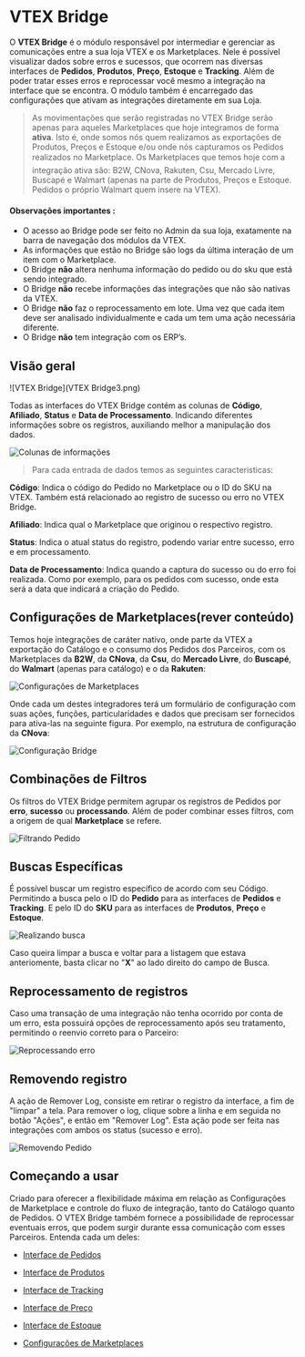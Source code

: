 #  VTEX Bridge
O **VTEX Bridge** é o módulo responsável por intermediar e gerenciar as comunicações entre a sua loja VTEX e os Marketplaces. Nele é possível visualizar dados sobre erros e sucessos, que ocorrem nas diversas interfaces de **Pedidos**, **Produtos**, **Preço**, **Estoque** e **Tracking**. Além de poder tratar esses erros e reprocessar você mesmo a integração na interface que se encontra.
O módulo também é encarregado das configurações que ativam as integrações diretamente em sua Loja.

>As movimentações que serão registradas no VTEX Bridge serão apenas para aqueles Marketplaces que hoje integramos de forma **ativa**. Isto é, onde somos nós quem realizamos as exportações de Produtos, Preços e Estoque e/ou onde nós capturamos os Pedidos realizados no Marketplace. Os Marketplaces que temos hoje com a integração ativa são: B2W, CNova, Rakuten, Csu, Mercado Livre, Buscapé e Walmart (apenas na parte de Produtos, Preços e Estoque. Pedidos o próprio Walmart quem insere na VTEX).


#### Observações importantes :
- O acesso ao Bridge pode ser feito no Admin da sua loja, exatamente na barra de navegação dos módulos da VTEX.
- As informações que estão no Bridge são logs da última interação de um item com o Marketplace.
- O Bridge **não** altera nenhuma informação do pedido ou do sku que está sendo integrado.
- O Bridge **não** recebe informações das integrações que não são nativas da VTEX.
- O Bridge **não** faz o reprocessamento em lote. Uma vez que cada item deve ser analisado individualmente e cada um tem uma ação necessária diferente.
- O Bridge **não** tem integração com os ERP’s.




## Visão geral

![VTEX Bridge](VTEX Bridge3.png)

Todas as interfaces do VTEX Bridge contém as colunas de **Código**, **Afiliado**, **Status** e **Data de Processamento**. Indicando diferentes informações sobre os registros, auxiliando melhor a manipulação dos dados.

![Colunas de informações](V_pedidos_colunas.png)
>Para cada entrada de dados temos as seguintes caracteristicas:

**Código**: Indica o código do Pedido no Marketplace ou o ID do SKU na VTEX. Também está relacionado ao registro de sucesso ou erro no VTEX Bridge.

**Afiliado**: Indica qual o Marketplace que originou o respectivo registro.

**Status**: Indica o atual status do registro, podendo variar entre sucesso, erro e em processamento.

**Data de Processamento**: Indica quando a captura do sucesso ou do erro foi realizada. Como por exemplo, para os pedidos com sucesso, onde esta será a data que indicará a criação do Pedido.

## Configurações de Marketplaces(rever conteúdo)
Temos hoje integrações de caráter nativo, onde parte da VTEX a exportação do Catálogo e o consumo dos Pedidos dos Parceiros, com os Marketplaces da **B2W**, da **CNova**, da **Csu**, do **Mercado Livre**, do **Buscapé**, do **Walmart** (apenas para catálogo) e o da **Rakuten**:

![Configurações de Marketplaces](V_newconfig.gif)

Onde cada um destes integradores terá um formulário de configuração com suas ações, funções, particularidades e dados que precisam ser fornecidos para ativa-las na seguinte figura. Por exemplo, na  estrutura de configuração da **CNova**:

![Configuração Bridge](V_newconfig_cnova.gif)

## Combinações de Filtros

Os filtros do VTEX Bridge permitem agrupar os registros de Pedidos por **erro**, **sucesso** ou **processando**. Além de poder combinar esses filtros, com a origem de qual **Marketplace** se refere.

![Filtrando Pedido](V_Pedidos_Filtro.gif)

## Buscas Específicas

É possível buscar um registro específico de acordo com seu Código. Permitindo a busca pelo o ID do **Pedido** para as interfaces de **Pedidos** e **Tracking**. E pelo ID do **SKU** para as interfaces de **Produtos**, **Preço** e **Estoque**.

![Realizando busca](V_newsearch.gif)

Caso queira limpar a busca e voltar para a listagem que estava anteriomente, basta clicar no "**X**" ao lado direito do campo de Busca.

## Reprocessamento de registros

Caso uma transação de uma integração não tenha ocorrido por conta de um erro, esta possuirá opções de reprocessamento após seu tratamento, permitindo o reenvio correto para o Parceiro:

![Reprocessando erro](V_produto_removendo_erro.gif)

## Removendo registro

A ação de Remover Log, consiste em retirar o registro da interface, a fim de "limpar" a tela. Para remover o log, clique sobre a linha e em seguida no botão "Ações", e então em "Remover Log". Esta ação pode ser feita nas integrações com ambos os status (sucesso e erro).

![Removendo Pedido](V_removendo_pedido.gif)

## Começando a usar

Criado para oferecer a flexibilidade máxima em relação as Configurações de Marketplace e controle do fluxo de integração, tanto do Catálogo quanto de Pedidos. O VTEX Bridge também fornece a possibilidade de reprocessar eventuais erros, que podem surgir durante essa comunicação com esses Parceiros. Entenda cada um deles:

* [Interface de Pedidos](interface-de-pedidos/index.html)

* [Interface de Produtos](interface-de-produto/index.html)

* [Interface de Tracking](interface-de-tracking/index.html)

* [Interface de Preço](interface-de-preco/index.html)

* [Interface de Estoque](interface-de-estoque/index.html)

* [Configurações de Marketplaces](configuracoes-de-marketplace/index.html)
